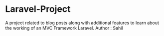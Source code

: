 # Laravel-Project
A project related to blog posts along with additional features to learn about the working of an MVC Framework Laravel.
Author : Sahil 
